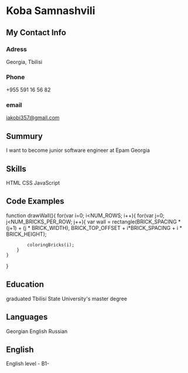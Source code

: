 # Koba Samnashvili
## My Contact Info
### Adress
Georgia, Tbilisi
### Phone
+955 591 16 56 82
### email
iakobi357@gmail.com
## Summury
I want to become junior software engineer at Epam Georgia
## Skills
HTML
CSS
JavaScript
## Code Examples
function drawWall(){
    for(var i=0; i<NUM_ROWS; i++){
        for(var j=0; j<NUM_BRICKS_PER_ROW; j++){
            var wall = rectangle(BRICK_SPACING * (j+1) + (j * BRICK_WIDTH),
            BRICK_TOP_OFFSET + i*BRICK_SPACING + i * BRICK_HEIGHT);
            
            coloringBricks(i);
        }
    }
}
## Education
graduated Tbilisi State University's master degree
## Languages
Georgian 
English
Russian
## English
English level - B1-